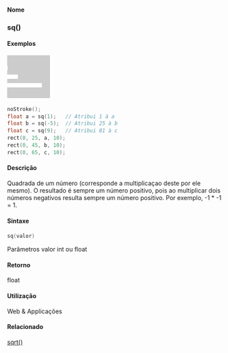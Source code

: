 
#### Nome
### sq()

#### Exemplos
<img border="0" height="100" src="media/sq_.gif" width="100"/>

```pde
noStroke(); 
float a = sq(1);   // Atribui 1 à a
float b = sq(-5);  // Atribui 25 à b
float c = sq(9);   // Atribui 81 à c
rect(0, 25, a, 10); 
rect(0, 45, b, 10); 
rect(0, 65, c, 10); 

```

#### Descrição
Quadrada de um número (corresponde a
multiplicaçao deste por ele mesmo). O resultado é sempre
um número positivo, pois ao multiplicar dois números
negativos resulta sempre um número positivo. Por exemplo, -1 *
-1 = 1.

#### Sintaxe
```pde
sq(valor)

```
Parâmetros
valor
int ou float



#### Retorno

	
float

#### Utilização

	
Web & Applicações

#### Relacionado
[sqrt()](sqrt_
)

